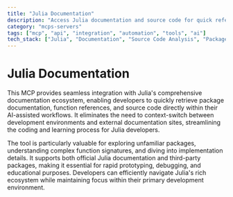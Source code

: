 ```yaml
---
title: "Julia Documentation"
description: "Access Julia documentation and source code for quick reference and exploration within AI workflows."
category: "mcps-servers"
tags: ["mcp", "api", "integration", "automation", "tools", "ai"]
tech_stack: ["Julia", "Documentation", "Source Code Analysis", "Package Management"]
---
```


# Julia Documentation

This MCP provides seamless integration with Julia's comprehensive documentation ecosystem, enabling developers to quickly retrieve package documentation, function references, and source code directly within their AI-assisted workflows. It eliminates the need to context-switch between development environments and external documentation sites, streamlining the coding and learning process for Julia developers.

The tool is particularly valuable for exploring unfamiliar packages, understanding complex function signatures, and diving into implementation details. It supports both official Julia documentation and third-party packages, making it essential for rapid prototyping, debugging, and educational purposes. Developers can efficiently navigate Julia's rich ecosystem while maintaining focus within their primary development environment.
